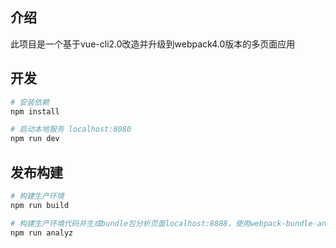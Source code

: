 ## 介绍

此项目是一个基于vue-cli2.0改造并升级到webpack4.0版本的多页面应用

## 开发

``` bash
# 安装依赖
npm install

# 启动本地服务 localhost:8080
npm run dev
```

## 发布构建

``` bash
# 构建生产环境
npm run build

# 构建生产环境代码并生成bundle包分析页面localhost:8888，使用webpack-bundle-analyzer插件
npm run analyz
```


